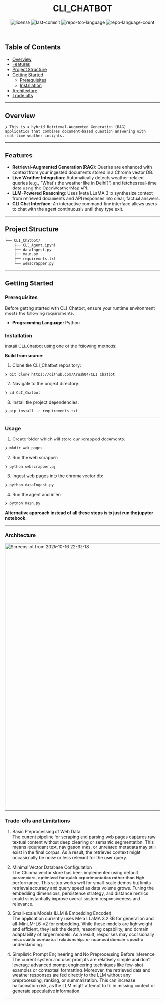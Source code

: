 <p align="center"><h1 align="center">CLI_CHATBOT</h1></p>
<p align="center">
	<img src="https://img.shields.io/github/license/Arush04/CLI_Chatbot?style=default&logo=opensourceinitiative&logoColor=white&color=0080ff" alt="license">
	<img src="https://img.shields.io/github/last-commit/Arush04/CLI_Chatbot?style=default&logo=git&logoColor=white&color=0080ff" alt="last-commit">
	<img src="https://img.shields.io/github/languages/top/Arush04/CLI_Chatbot?style=default&color=0080ff" alt="repo-top-language">
	<img src="https://img.shields.io/github/languages/count/Arush04/CLI_Chatbot?style=default&color=0080ff" alt="repo-language-count">
</p>
<p align="center"><!-- default option, no dependency badges. -->
</p>
<p align="center">
	<!-- default option, no dependency badges. -->
</p>
<br>

##  Table of Contents

- [ Overview](#-overview)
- [ Features](#-features)
- [ Project Structure](#-project-structure)
- [ Getting Started](#-getting-started)
  - [ Prerequisites](#-prerequisites)
  - [ Installation](#-installation)
- [ Architecture](#-architecture)
- [ Trade offs](#-trade-offs-and-limitations)

---

##  Overview

<code>❯ This is a hybrid Retrieval-Augmented Generation (RAG) application that combines document-based question answering with real-time weather insights.</code>

---

##  Features

- **Retrieval-Augmented Generation (RAG)**: Queries are enhanced with context from your ingested documents stored in a Chroma vector DB.
- **Live Weather Integration**: Automatically detects weather-related queries (e.g., "What's the weather like in Delhi?") and fetches real-time data using the OpenWeatherMap API.
- **LLM-Powered Reasoning**: Uses Meta LLaMA 3 to synthesize context from retrieved documents and API responses into clear, factual answers.
- **CLI Chat Interface**: An interactive command-line interface allows users to chat with the agent continuously until they type exit.

---

##  Project Structure

```sh
└── CLI_Chatbot/
    ├── CLI_Agent.ipynb
    ├── dataIngest.py
    ├── main.py
    ├── requiremnts.txt
    └── webscrapper.py
```

---
##  Getting Started

###  Prerequisites

Before getting started with CLI_Chatbot, ensure your runtime environment meets the following requirements:

- **Programming Language:** Python


###  Installation

Install CLI_Chatbot using one of the following methods:

**Build from source:**

1. Clone the CLI_Chatbot repository:
```sh
❯ git clone https://github.com/Arush04/CLI_Chatbot
```

2. Navigate to the project directory:
```sh
❯ cd CLI_Chatbot
```

3. Install the project dependencies:
```sh
❯ pip install -r requirements.txt
```
---

### Usage

1. Create folder which will store our scrapped documents:
```sh
❯ mkdir web_pages
```

2. Run the web scrapper:
```sh
❯ python webscrapper.py
```

3. Ingest web pages into the chroma vector db:
```sh
❯ python dataIngest.py
```

4. Run the agent and infer:
```sh
❯ python main.py
```

**Alternative approach instead of all these steps is to just run the jupyter notebook.**

---

### Architecture

<img width="1192" height="854" alt="Screenshot from 2025-10-16 22-33-18" src="https://github.com/user-attachments/assets/2c5f58e2-f82b-4977-b4dd-15dc8a88111d" />

---

### Trade-offs and Limitations 

1. Basic Preprocessing of Web Data    
The current pipeline for scraping and parsing web pages captures raw textual content without deep cleaning or semantic segmentation.
This means redundant text, navigation links, or unrelated metadata may still exist in the final corpus.
As a result, the retrieved context might occasionally be noisy or less relevant for the user query.

2. Minimal Vector Database Configuration  
The Chroma vector store has been implemented using default parameters, optimized for quick experimentation rather than high performance.
This setup works well for small-scale demos but limits retrieval accuracy and query speed as data volume grows.
Tuning the embedding dimensions, persistence strategy, and distance metrics could substantially improve overall system responsiveness and relevance.

3. Small-scale Models (LLM & Embedding Encoder)  
The application currently uses Meta LLaMA 3.2 3B for generation and all-MiniLM-L6-v2 for embedding.
While these models are lightweight and efficient, they lack the depth, reasoning capability, and domain adaptability of larger models.
As a result, responses may occasionally miss subtle contextual relationships or nuanced domain-specific understanding.

4. Simplistic Prompt Engineering and No Preprocessing Before Inference  
The current system and user prompts are relatively simple and don’t leverage advanced prompt engineering techniques like few-shot examples or contextual formatting.
Moreover, the retrieved data and weather responses are fed directly to the LLM without any preprocessing, ranking, or summarization.
This can increase hallucination risk, as the LLM might attempt to fill in missing context or generate speculative information.

---
